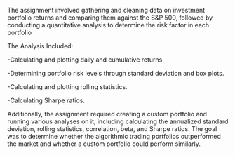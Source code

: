The assignment involved gathering and cleaning data on investment portfolio returns and comparing them against the S&P 500, followed by conducting a quantitative analysis to determine the risk factor in each portfolio

The Analysis Included:

-Calculating and plotting daily and cumulative returns.

-Determining portfolio risk levels through standard deviation and box plots.

-Calculating and plotting rolling statistics.

-Calculating Sharpe ratios. 

Additionally, the assignment required creating a custom portfolio and running various analyses on it, including calculating the annualized standard deviation, rolling statistics, correlation, beta, and Sharpe ratios. The goal was to determine whether the algorithmic trading portfolios outperformed the market and whether a custom portfolio could perform similarly.
